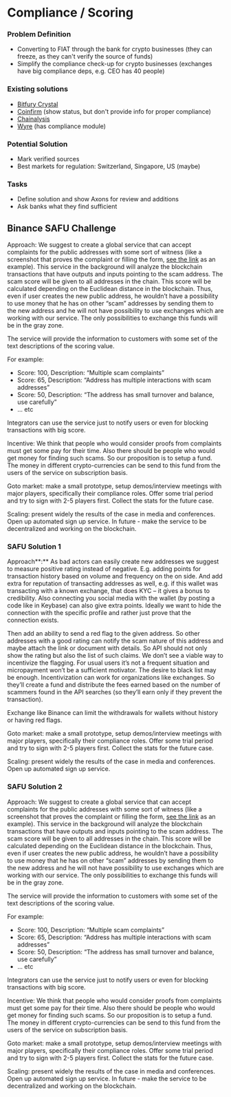 # Compliance / Scoring

### Problem Definition

* Converting to FIAT through the bank for crypto businesses \(they can freeze, as they can't verify the source of funds\)
* Simplify the compliance check-up for crypto businesses \(exchanges have big compliance deps, e.g. CEO has 40 people\)

### Existing solutions

* [Bitfury Crystal](https://crystalblockchain.com/)
* [Coinfirm](https://www.coinfirm.com) \(show status, but don't provide info for proper compliance\)
* [Chainalysis](https://www.chainalysis.com/)
* [Wyre](http://sendwyre.com/) \(has compliance module\)

### Potential Solution

* Mark verified sources
* Best markets for regulation: Switzerland, Singapore, US \(maybe\) 

### Tasks

* Define solution and show Axons for review and additions
* Ask banks what they find sufficient

## Binance SAFU Challenge

Approach: We suggest to create a global service that can accept complaints for the public addresses with some sort of witness \(like a screenshot that proves the complaint or filling the form, [see the link](https://www.scamwatch.gov.au/report-a-scam) as an example\). This service in the background will analyze the blockchain transactions that have outputs and inputs pointing to the scam address. The scam score will be given to all addresses in the chain. This score will be calculated depending on the Euclidean distance in the blockchain. Thus, even if user creates the new public address, he wouldn’t have a possibility to use money that he has on other “scam” addresses by sending them to the new address and he will not have possibility to use exchanges which are working with our service. The only possibilities to exchange this funds will be in the gray zone.

The service will provide the information to customers with some set of the text descriptions of the scoring value.

For example:

* Score: 100, Description: “Multiple scam complaints”
* Score: 65, Description: “Address has multiple interactions with scam addresses”
* Score: 50, Description: “The address has small turnover and balance, use carefully”
* … etc

Integrators can use the service just to notify users or even for blocking transactions with big score.

Incentive: We think that people who would consider proofs from complaints must get some pay for their time. Also there should be people who would get money for finding such scams. So our proposition is to setup a fund. The money in different crypto-currencies can be send to this fund from the users of the service on subscription basis.

Goto market: make a small prototype, setup demos/interview meetings with major players, specifically their compliance roles. Offer some trial period and try to sign with 2-5 players first. Collect the stats for the future case.

Scaling: present widely the results of the case in media and conferences. Open up automated sign up service. In future - make the service to be decentralized and working on the blockchain.

### SAFU Solution 1

Approach**:** As bad actors can easily create new addresses we suggest to measure positive rating instead of negative. E.g. adding points for transaction history based on volume and frequency on the on side. And add extra for reputation of transacting addresses as well, e.g. if this wallet was transacting with a known exchange, that does KYC – it gives a bonus to credibility. Also connecting you social media with the wallet \(by posting a code like in Keybase\) can also give extra points. Ideally we want to hide the connection with the specific profile and rather just prove that the connection exists.

Then add an ability to send a red flag to the given address. So other addresses with a good rating can notify the scam nature of this address and maybe attach the link or document with details. So API should not only show the rating but also the list of such claims. We don’t see a viable way to incentivize the flagging. For usual users it’s not a frequent situation and micropayment won’t be a sufficient motivator. The desire to black list may be enough. Incentivization can work for organizations like exchanges. So they’ll create a fund and distribute the fees earned based on the number of scammers found in the API searches \(so they’ll earn only if they prevent the transaction\).

Exchange like Binance can limit the withdrawals for wallets without history or having red flags.

Goto market: make a small prototype, setup demos/interview meetings with major players, specifically their compliance roles. Offer some trial period and try to sign with 2-5 players first. Collect the stats for the future case.

Scaling: present widely the results of the case in media and conferences. Open up automated sign up service.

### SAFU Solution **2**

Approach: We suggest to create a global service that can accept complaints for the public addresses with some sort of witness \(like a screenshot that proves the complaint or filling the form, [see the link](https://www.scamwatch.gov.au/report-a-scam) as an example\). This service in the background will analyze the blockchain transactions that have outputs and inputs pointing to the scam address. The scam score will be given to all addresses in the chain. This score will be calculated depending on the Euclidean distance in the blockchain. Thus, even if user creates the new public address, he wouldn’t have a possibility to use money that he has on other “scam” addresses by sending them to the new address and he will not have possibility to use exchanges which are working with our service. The only possibilities to exchange this funds will be in the gray zone.

The service will provide the information to customers with some set of the text descriptions of the scoring value.

For example:

* Score: 100, Description: “Multiple scam complaints”
* Score: 65, Description: “Address has multiple interactions with scam addresses”
* Score: 50, Description: “The address has small turnover and balance, use carefully”
* … etc

Integrators can use the service just to notify users or even for blocking transactions with big score.

Incentive: We think that people who would consider proofs from complaints must get some pay for their time. Also there should be people who would get money for finding such scams. So our proposition is to setup a fund. The money in different crypto-currencies can be send to this fund from the users of the service on subscription basis.

Goto market: make a small prototype, setup demos/interview meetings with major players, specifically their compliance roles. Offer some trial period and try to sign with 2-5 players first. Collect the stats for the future case.

Scaling: present widely the results of the case in media and conferences. Open up automated sign up service. In future - make the service to be decentralized and working on the blockchain.

